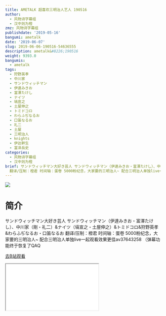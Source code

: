 ```yaml
---
title: AMETALK 超喜欢三明治人艺人 190516
author:
  - 风物诗字幕组
  - 汉中则为橙
zmz: 风物诗字幕组
publishdate: '2019-05-16'
bangumi: ametalk
date: '2019-06-07'
slug: 2019-06-06-190516-54636555
description: ametalk&#8226;190516
weight: 9393.0
bangumis:
  - ametalk
tags:
  - 狩野英孝
  - 中川家
  - サンドウィッチマン
  - 伊達みきお
  - 富澤たけし
  - ナイツ
  - 塙宣之
  - 土屋伸之
  - トミドコロ
  - わらふぢなるお
  - 口笛なるお
  - 礼二
  - 土屋
  - 三明治人
  - knights
  - 伊达幹生
  - 富泽岳史
categories:
  - 风物诗字幕组
  - 汉中则为橙
brief: サンドウィッチマン大好き芸人 サンドウィッチマン（伊達みきお・富澤たけし）、中川家（剛・礼二）&ナイツ（塙宣之・土屋伸之）&トミドコロ&狩野英孝&わらふぢなるお・口笛なるお
  翻译/压制：橙君 时间轴：蛋卷 5000粉纪念，大家要的三明治人~ 配合三明治人单独live一起观看效果更佳av37643258 （弹幕功能终于恢复了QAQ
---
```

![](https://raw.githubusercontent.com/tcgriffith/owaraisite/master/static/tmpimg/0282b73e4d2d6c0f6b0e96d14110e0bed3514041.jpg.480.jpg)
# 简介  
サンドウィッチマン大好き芸人
サンドウィッチマン（伊達みきお・富澤たけし）、中川家（剛・礼二）&ナイツ（塙宣之・土屋伸之）&トミドコロ&狩野英孝&わらふぢなるお・口笛なるお
翻译/压制：橙君 时间轴：蛋卷
5000粉纪念，大家要的三明治人~
配合三明治人单独live一起观看效果更佳av37643258
（弹幕功能终于恢复了QAQ  

[去B站观看](https://www.bilibili.com/video/av54636555/)
<div class ="resp-container"><iframe class="testiframe" src="//player.bilibili.com/player.html?aid=54636555"", scrolling="no", allowfullscreen="true" > </iframe></div> 
